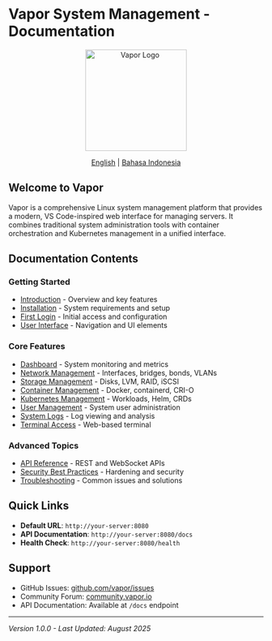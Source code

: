 # Vapor System Management - Documentation

<p align="center">
  <img src="../assets/vapor-logo.png" alt="Vapor Logo" width="200"/>
</p>

<p align="center">
  <a href="../en/README.md">English</a> | <a href="../id/README.md">Bahasa Indonesia</a>
</p>

## Welcome to Vapor

Vapor is a comprehensive Linux system management platform that provides a modern, VS Code-inspired web interface for managing servers. It combines traditional system administration tools with container orchestration and Kubernetes management in a unified interface.

## Documentation Contents

### Getting Started
- [Introduction](01-introduction.md) - Overview and key features
- [Installation](02-installation.md) - System requirements and setup
- [First Login](03-first-login.md) - Initial access and configuration
- [User Interface](04-user-interface.md) - Navigation and UI elements

### Core Features
- [Dashboard](05-dashboard.md) - System monitoring and metrics
- [Network Management](06-network-management.md) - Interfaces, bridges, bonds, VLANs
- [Storage Management](07-storage-management.md) - Disks, LVM, RAID, iSCSI
- [Container Management](08-container-management.md) - Docker, containerd, CRI-O
- [Kubernetes Management](09-kubernetes-management.md) - Workloads, Helm, CRDs
- [User Management](10-user-management.md) - System user administration
- [System Logs](11-system-logs.md) - Log viewing and analysis
- [Terminal Access](12-terminal-access.md) - Web-based terminal

### Advanced Topics
- [API Reference](13-api-reference.md) - REST and WebSocket APIs
- [Security Best Practices](14-security.md) - Hardening and security
- [Troubleshooting](15-troubleshooting.md) - Common issues and solutions

## Quick Links

- **Default URL**: `http://your-server:8080`
- **API Documentation**: `http://your-server:8080/docs`
- **Health Check**: `http://your-server:8080/health`

## Support

- GitHub Issues: [github.com/vapor/issues](https://github.com/vapor/issues)
- Community Forum: [community.vapor.io](https://community.vapor.io)
- API Documentation: Available at `/docs` endpoint

---

*Version 1.0.0 - Last Updated: August 2025*
